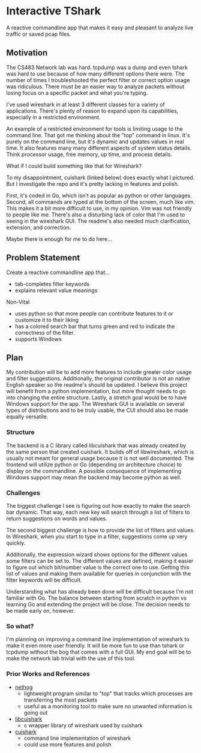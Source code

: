 # Interactive TShark
A reactive commandline app that makes it easy and pleasant to analyze live traffic or saved pcap files.

## Motivation
The CS483 Network lab was hard.
tcpdump was a dump and even tshark was hard to use because of how many different options there were.
The number of times I troubleshooted the perfect filter or correct option usage was ridiculous.
There must be an easier way to analyze packets without losing focus on a specific packet and what you're typing.

I've used wireshark in at least 3 different classes for a variety of applications.
There's plenty of reason to expand upon its capabilities, especially in a restricted environment.

An example of a restricted environment for tools is limiting usage to the command line.
That got me thinking about the "top" command in linux.
It's purely on the command line, but it's dynamic and updates values in real time.
It also features many many different aspects of system status details.
Think processor usage, free memory, up time, and process details.

What if I could build something like that for Wireshark?

To my disappointment, cuishark (linked below) does exactly what I pictured.
But I investigate the repo and it's pretty lacking in features and polish.

First, it's coded in Go, which isn't as popular as python or other languages.
Second, all commands are typed at the bottom of the screen, much like vim.
This makes it a bit more difficult to use, in my opinion.
Vim was not friendly to people like me.
There's also a disturbing lack of color that I'm used to seeing in the wireshark GUI.
The readme's also needed much clarification, extension, and correction.

Maybe there is enough for me to do here...

## Problem Statement
Create a reactive commandline app that...
- tab-completes filter keywords
- explains relevant value meanings

Non-Vital
- uses python so that more people can contribute features to it or customize it to their liking
- has a colored search bar that turns green and red to indicate the correctness of the filter.
- supports Windows

## Plan
My contribution will be to add more features to include greater color usage and filter suggestions.
Additionally, the original contributor is not an native English speaker so the readme's should be updated.
I believe this project will benefit from a python implementation, but more thought needs to go into changing the entire structure.
Lastly, a stretch goal would be to have Windows support for the app.
The Wireshark GUI is available on several types of distributions and to be truly usable, the CUI should also be made equally versatile.

### Structure
The backend is a C library called libcuishark that was already created by the same person that created cuishark.
It builds off of libwireshark, which is usually not meant for general usage because it is not well documented.
The frontend will utilize python or Go (depending on architecture choice) to display on the commandline.
A possible consequence of implementing Windows support may mean the backend may become python as well.

### Challenges
The biggest challenge I see is figuring out how exactly to make the search bar dynamic.
That way, each new key will search through a list of filters to return suggestions on words and values.

The second biggest challenge is how to provide the list of filters and values.
In Wireshark, when you start to type in a filter, suggestions come up very quickly.

Additionally, the expression wizard shows options for the different values some filters can be set to.
The different values are defined, making it easier to figure out which bit/number value is the correct one to use.
Getting this list of values and making them available for queries in conjunction with the filter keywords will be difficult.

Understanding what has already been done will be difficult because I'm not familiar with Go.
The balance between starting from scratch in python vs learning Go and extending the project will be close.
The decision needs to be made early on, however.

### So what?
I'm planning on improving a command line implementation of wireshark to make it even more user friendly.
It will be more fun to use than tshark or tcpdump without the bog that comes with a full GUI.
My end goal will be to make the network lab trivial with the use of this tool.

### Prior Works and References
- [nethog](https://github.com/raboof/nethogs)
	- lightweight program similar to "top" that tracks which processes are transferring the most packets
	- useful as a monitoring tool to make sure no unwanted information is going out
- [libcuishark](https://github.com/cuishark/libcuishark)
	- c wrapper library of wireshark used by cuishark
- [cuishark](https://github.com/cuishark/cuishark)
	- command line implementation of wireshark
	- could use more features and polish
